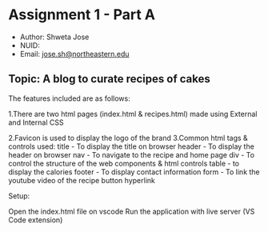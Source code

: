 # Assignment 1 - Part A
 - Author: Shweta Jose
 - NUID: 
 - Email: jose.sh@northeastern.edu

## Topic: A blog to curate recipes of cakes

The features included are as follows:

1.There are two html pages (index.html & recipes.html) made using External and Internal CSS

2.Favicon is used to display the logo of the brand
3.Common html tags & controls used:
title - To display the title on browser
header - To display the header on browser
nav - To navigate to the recipe and home page
div - To control the structure of the web components & html controls
table - to display the calories
footer - To display contact information
form - To link the youtube video of the recipe
button
hyperlink

Setup:

Open the index.html file on vscode
Run the application with live server (VS Code extension)
